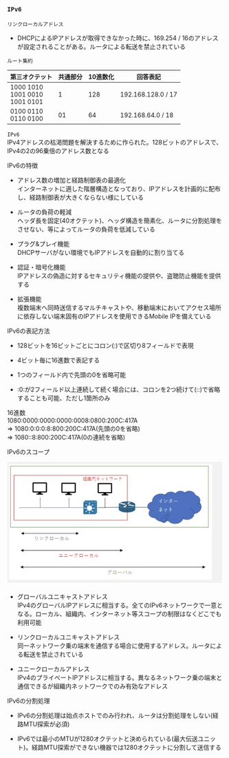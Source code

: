 ### `IPv6`

`リンクローカルアドレス`

- DHCPによるIPアドレスが取得できなかった時に、169.254 / 16のアドレスが設定されることがある。ルータによる転送を禁止されている

`ルート集約`

|第三オクテット|共通部分|10進数化|回答表記|
|------------|------|-------|-------|
|1000 1010</br>1001 0010</br>1001 0101|1|128|192.168.128.0 / 17|
|0100 0110</br>0110 0100|01|64|192.168.64.0 / 18|

`IPv6`  
IPv4アドレスの枯渇問題を解決するために作られた。128ビットのアドレスで、IPv4の2の96乗倍のアドレス数となる

IPv6の特徴

- アドレス数の増加と経路制御表の最適化  
インターネットに適した階層構造となっており、IPアドレスを計画的に配布し、経路制御表が大きくならない様にしている

- ルータの負荷の軽減  
ヘッダ長を固定(40オクテット)、ヘッダ構造を簡素化、ルータに分割処理をさせない、等によってルータの負荷を低減している

- プラグ&プレイ機能  
DHCPサーバがない環境でもIPアドレスを自動的に割り当てる

- 認証・暗号化機能  
IPアドレスの偽造に対するセキュリティ機能の提供や、盗聴防止機能を提供する

- 拡張機能  
複数端末へ同時送信するマルチキャストや、移動端末においてアクセス場所に依存しない端末固有のIPアドレスを使用できるMobile IPを備えている

IPv6の表記方法

- 128ビットを16ビットごとにコロン(:)で区切り8フィールドで表現

- 4ビット毎に16進数で表記する

- 1つのフィールド内で先頭の0を省略可能

- :0:が2フィールド以上連続して続く場合には、コロンを2つ続けて(::)で省略することも可能、ただし1箇所のみ

16進数  
1080:0000:0000:0000:0008:0800:200C:417A  
=> 1080:0:0:0:8:800:200C:417A(先頭の0を省略)  
=> 1080::8:800:200C:417A(0の連続を省略)

IPv6のスコープ

<img width="500" alt="" src="./images/IPv6スコープ.png">

- グローバルユニキャストアドレス  
IPv4のグローバルIPアドレスに相当する。全てのIPv6ネットワークで一意となる。ローカル、組織内、インターネット等スコープの制限はなくどこでも利用可能

- リンクローカルユニキャストアドレス  
同一ネットワーク乗の端末を通信する場合に使用するアドレス。ルータによる転送を禁止されている

- ユニークローカルアドレス  
IPv4のプライベートIPアドレスに相当する。異なるネットワーク乗の端末と通信できるが組織内ネットワークでのみ有効なアドレス

IPv6の分割処理

- IPv6の分割処理は始点ホストでのみ行われ、ルータは分割処理をしない(経路MTU探索が必須)

- IPv6では最小のMTUが1280オクテットと決められている(最大伝送ユニット)。経路MTU探索ができない機器では1280オクテットに分割して送信する

